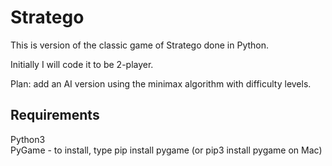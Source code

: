 # Stratego
  This is version of the classic game of Stratego done in Python.   
  
  Initially I will code it to be 2-player.  
  
  Plan: add an AI version using the minimax algorithm with difficulty levels.

## Requirements  
Python3  
PyGame - to install, type pip install pygame (or pip3 install pygame on Mac)
